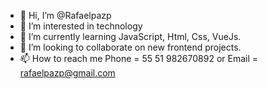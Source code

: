 - 👋 Hi, I’m @Rafaelpazp
- 👀 I’m interested in technology
- 🌱 I’m currently learning JavaScript, Html, Css, VueJs.
- 💞️ I’m looking to collaborate on new frontend projects.
- 📫 How to reach me Phone = 55 51 982670892 or Email = rafaelpazp@gmail.com

<!---
Rafaelpazp/Rafaelpazp is a ✨ special ✨ repository because its `README.md` (this file) appears on your GitHub profile.
You can click the Preview link to take a look at your changes.
--->

